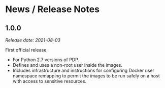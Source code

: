 # News / Release Notes

## 1.0.0

_Release date: 2021-08-03_

First official release.
- For Python 2.7 versions of PDP.
- Defines and uses a non-root user inside the images.
- Includes infrastructure and instructions for configuring Docker
  user namespace remapping to permit the images to be run safely on
  a host with access to sensitive resources.
